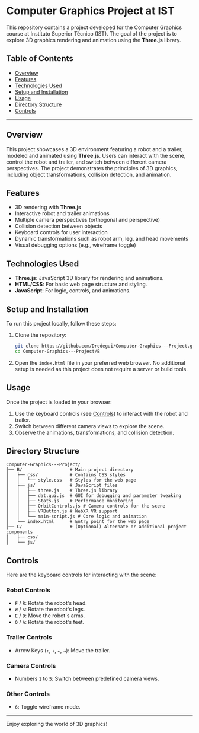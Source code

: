 # Computer Graphics Project at IST

This repository contains a project developed for the Computer Graphics course at Instituto Superior Técnico (IST). The goal of the project is to explore 3D graphics rendering and animation using the **Three.js** library.

## Table of Contents

- [Overview](#overview)
- [Features](#features)
- [Technologies Used](#technologies-used)
- [Setup and Installation](#setup-and-installation)
- [Usage](#usage)
- [Directory Structure](#directory-structure)
- [Controls](#controls)

---

## Overview

This project showcases a 3D environment featuring a robot and a trailer, modeled and animated using **Three.js**. Users can interact with the scene, control the robot and trailer, and switch between different camera perspectives. The project demonstrates the principles of 3D graphics, including object transformations, collision detection, and animation.

## Features

- 3D rendering with **Three.js**
- Interactive robot and trailer animations
- Multiple camera perspectives (orthogonal and perspective)
- Collision detection between objects
- Keyboard controls for user interaction
- Dynamic transformations such as robot arm, leg, and head movements
- Visual debugging options (e.g., wireframe toggle)

## Technologies Used

- **Three.js**: JavaScript 3D library for rendering and animations.
- **HTML/CSS**: For basic web page structure and styling.
- **JavaScript**: For logic, controls, and animations.

## Setup and Installation

To run this project locally, follow these steps:

1. Clone the repository:
   ```bash
   git clone https://github.com/Dredegui/Computer-Graphics---Project.git
   cd Computer-Graphics---Project/B
   ```

2. Open the `index.html` file in your preferred web browser. No additional setup is needed as this project does not require a server or build tools.

## Usage

Once the project is loaded in your browser:

1. Use the keyboard controls (see [Controls](#controls)) to interact with the robot and trailer.
2. Switch between different camera views to explore the scene.
3. Observe the animations, transformations, and collision detection.

## Directory Structure

```plaintext
Computer-Graphics---Project/
├── B/                  # Main project directory
│   ├── css/            # Contains CSS styles
│   │   └── style.css   # Styles for the web page
│   ├── js/             # JavaScript files
│   │   ├── three.js    # Three.js library
│   │   ├── dat.gui.js  # GUI for debugging and parameter tweaking
│   │   ├── Stats.js    # Performance monitoring
│   │   ├── OrbitControls.js # Camera controls for the scene
│   │   ├── VRButton.js # WebXR VR support
│   │   └── main-script.js # Core logic and animation
│   └── index.html      # Entry point for the web page
├── C/                  # (Optional) Alternate or additional project components
│   ├── css/
│   └── js/
```

## Controls

Here are the keyboard controls for interacting with the scene:

### Robot Controls

- `F` / `R`: Rotate the robot's head.
- `W` / `S`: Rotate the robot's legs.
- `E` / `D`: Move the robot's arms.
- `Q` / `A`: Rotate the robot's feet.

### Trailer Controls

- Arrow Keys (`↑`, `↓`, `←`, `→`): Move the trailer.

### Camera Controls

- Numbers `1` to `5`: Switch between predefined camera views.

### Other Controls

- `6`: Toggle wireframe mode.

---

Enjoy exploring the world of 3D graphics!
